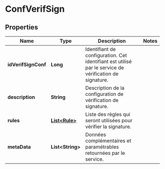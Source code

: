 # ConfVerifSign

## Properties
Name | Type | Description | Notes
------------ | ------------- | ------------- | -------------
**idVerifSignConf** | **Long** | Identifiant de configuration. Cet identifiant est utilisé par le service de vérification de signature. | 
**description** | **String** | Description de la configuration de vérification de signature. | 
**rules** | [**List&lt;Rule&gt;**](Rule.md) | Liste des règles qui seront utilisées pour vérifier la signature. | 
**metaData** | **List&lt;String&gt;** | Données complémentaires et paramétrables retournées par le service. | 
